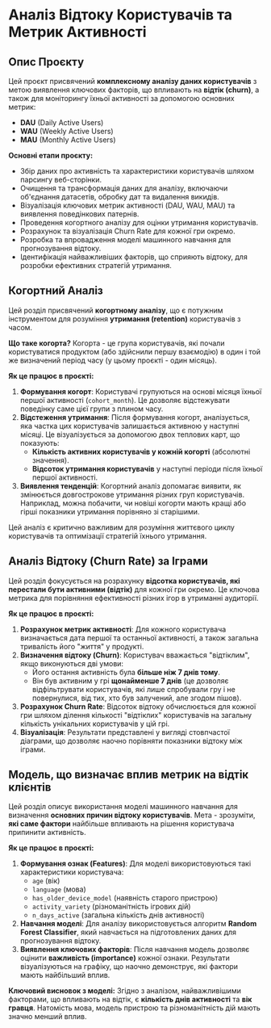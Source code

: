# Аналіз Відтоку Користувачів та Метрик Активності

## Опис Проєкту

Цей проєкт присвячений **комплексному аналізу даних користувачів** з метою виявлення ключових факторів, що впливають на **відтік (churn)**, а також для моніторингу їхньої активності за допомогою основних метрик:
* **DAU** (Daily Active Users)
* **WAU** (Weekly Active Users)
* **MAU** (Monthly Active Users)

**Основні етапи проєкту:**

* Збір даних про активність та характеристики користувачів шляхом парсингу веб-сторінки.
* Очищення та трансформація даних для аналізу, включаючи об'єднання датасетів, обробку дат та видалення викидів.
* Візуалізація ключових метрик активності (DAU, WAU, MAU) та виявлення поведінкових патернів.
* Проведення когортного аналізу для оцінки утримання користувачів.
* Розрахунок та візуалізація Churn Rate для кожної гри окремо.
* Розробка та впровадження моделі машинного навчання для прогнозування відтоку.
* Ідентифікація найважливіших факторів, що сприяють відтоку, для розробки ефективних стратегій утримання.

  

## Когортний Аналіз

Цей розділ присвячений **когортному аналізу**, що є потужним інструментом для розуміння **утримання (retention)** користувачів з часом.

**Що таке когорта?** Когорта - це група користувачів, які почали користуватися продуктом (або здійснили першу взаємодію) в один і той же визначений період часу (у цьому проєкті - один місяць).

**Як це працює в проєкті:**
1.  **Формування когорт**: Користувачі групуються на основі місяця їхньої першої активності (`cohort_month`). Це дозволяє відстежувати поведінку саме цієї групи з плином часу.
2.  **Відстеження утримання**: Після формування когорт, аналізується, яка частка цих користувачів залишається активною у наступні місяці. Це візуалізується за допомогою двох теплових карт, що показують:
    * **Кількість активних користувачів у кожній когорті** (абсолютні значення).
    * **Відсоток утримання користувачів** у наступні періоди після їхньої першої активності.
3.  **Виявлення тенденцій**: Когортний аналіз допомагає виявити, як змінюється довгострокове утримання різних груп користувачів. Наприклад, можна побачити, чи новіші когорти мають кращі або гірші показники утримання порівняно зі старішими.

Цей аналіз є критично важливим для розуміння життєвого циклу користувачів та оптимізації стратегій їхнього утримання.



## Аналіз Відтоку (Churn Rate) за Іграми

Цей розділ фокусується на розрахунку **відсотка користувачів, які перестали бути активними (відтік)** для кожної гри окремо. Це ключова метрика для порівняння ефективності різних ігор в утриманні аудиторії.

**Як це працює в проєкті:**
1.  **Розрахунок метрик активності**: Для кожного користувача визначається дата першої та останньої активності, а також загальна тривалість його "життя" у продукті.
2.  **Визначення відтоку (Churn)**: Користувач вважається "відтіклим", якщо виконуються дві умови:
    * Його остання активність була **більше ніж 7 днів тому**.
    * Він був активним у грі **щонайменше 7 днів** (це дозволяє відфільтрувати користувачів, які лише спробували гру і не повернулися, від тих, хто був залучений, але згодом пішов).
3.  **Розрахунок Churn Rate**: Відсоток відтоку обчислюється для кожної гри шляхом ділення кількості "відтіклих" користувачів на загальну кількість унікальних користувачів у цій грі.
4.  **Візуалізація**: Результати представлені у вигляді стовпчастої діаграми, що дозволяє наочно порівняти показники відтоку між іграми.



## Модель, що визначає вплив метрик на відтік клієнтів

Цей розділ описує використання моделі машинного навчання для визначення **основних причин відтоку користувачів**. Мета - зрозуміти, **які саме фактори** найбільше впливають на рішення користувача припинити активність.

**Як це працює в проєкті:**
1.  **Формування ознак (Features)**: Для моделі використовуються такі характеристики користувача:
    * `age` (вік)
    * `language` (мова)
    * `has_older_device_model` (наявність старого пристрою)
    * `activity_variety` (різноманітність ігрових дій)
    * `n_days_active` (загальна кількість днів активності)
2.  **Навчання моделі**: Для аналізу використовується алгоритм **Random Forest Classifier**, який навчається на підготовлених даних для прогнозування відтоку.
3.  **Виявлення ключових факторів**: Після навчання модель дозволяє оцінити **важливість (importance)** кожної ознаки. Результати візуалізуються на графіку, що наочно демонструє, які фактори мають найбільший вплив.

**Ключовий висновок з моделі:**
Згідно з аналізом, найважливішими факторами, що впливають на відтік, є **кількість днів активності** та **вік гравця**. Натомість мова, модель пристрою та різноманітність дій мають значно менший вплив.
